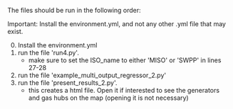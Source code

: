 The files should be run in the following order:

Important: Install the environment.yml, and not any other .yml file that may exist.



0. Install the environment.yml
1. run the file 'run4.py'.
	- make sure to set the ISO_name to either 'MISO' or 'SWPP' in lines 27-28
2. run the file 'example_multi_output_regressor_2.py'
3. run the file 'present_results_2.py'.
	- this creates a html file. Open it if interested to see the generators and gas hubs on the map (opening it is not necessary)


